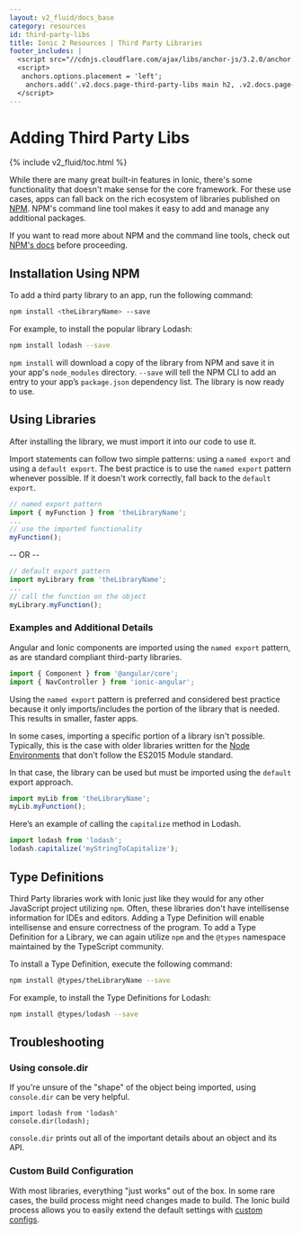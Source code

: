 ```yaml
---
layout: v2_fluid/docs_base
category: resources
id: third-party-libs
title: Ionic 2 Resources | Third Party Libraries
footer_includes: |
  <script src="//cdnjs.cloudflare.com/ajax/libs/anchor-js/3.2.0/anchor.min.js"></script>
  <script>
   anchors.options.placement = 'left';
    anchors.add('.v2.docs.page-third-party-libs main h2, .v2.docs.page-third-party-libs main h3');
  </script>
---
```


# Adding Third Party Libs

{% include v2_fluid/toc.html %}

While there are many great built-in features in Ionic, there's some functionality that doesn't make sense for the core framework. For these use cases, apps can fall back on the rich ecosystem of libraries published on [NPM](https://www.npmjs.com). NPM's command line tool makes it easy to add and manage any additional packages.

If you want to read more about NPM and the command line tools, check out [NPM's docs](https://docs.npmjs.com/) before proceeding.

## Installation Using NPM

To add a third party library to an app, run the following command:

```bash
npm install <theLibraryName> --save
```

For example, to install the popular library Lodash:

```bash
npm install lodash --save
```

`npm install` will download a copy of the library from NPM and save it in your app's `node_modules` directory.  `--save` will tell the NPM CLI to add an entry to your app’s `package.json` dependency list. The library is now ready to use.

## Using Libraries

After installing the library, we must import it into our code to use it.

Import statements can follow two simple patterns: using a `named export` and using a `default export`. The best practice is to use the `named export` pattern whenever possible. If it doesn't work correctly, fall back to the `default export`.

```typescript
// named export pattern
import { myFunction } from 'theLibraryName';
...
// use the imported functionality
myFunction();
```

-- OR --

```typescript
// default export pattern
import myLibrary from 'theLibraryName';
...
// call the function on the object
myLibrary.myFunction();
```


### Examples and Additional Details

Angular and Ionic components are imported using the `named export` pattern, as are standard compliant third-party libraries.

```typescript
import { Component } from '@angular/core';
import { NavController } from 'ionic-angular';
```

Using the `named export` pattern is preferred and considered best practice because it only imports/includes the portion of the library that is needed. This results in smaller, faster apps.

In some cases, importing a specific portion of a library isn't possible. Typically, this is the case with older libraries written for the [Node Environments](https://nodejs.org/en/) that don't follow the ES2015 Module standard.

In that case, the library can be used but must be imported using the `default` export approach.

```typescript
import myLib from 'theLibraryName';
myLib.myFunction();
```

Here’s an example of calling the `capitalize` method in Lodash.

```typescript
import lodash from 'lodash';
lodash.capitalize('myStringToCapitalize');
```

## Type Definitions

Third Party libraries work with Ionic just like they would for any other JavaScript project utilizing `npm`. Often, these libraries don't have intellisense information for IDEs and editors. Adding a Type Definition will enable intellisense and ensure correctness of the program. To add a Type Definition for a Library, we can again utilize `npm` and the `@types` namespace maintained by the TypeScript community.

To install a Type Definition, execute the following command:

```bash
npm install @types/theLibraryName --save
```

For example, to install the Type Definitions for Lodash:

```bash
npm install @types/lodash --save
```

## Troubleshooting

### Using console.dir
If you're unsure of the "shape" of the object being imported, using `console.dir` can be very helpful.

```
import lodash from 'lodash'
console.dir(lodash);
```

`console.dir` prints out all of the important details about an object and its API.

### Custom Build Configuration
With most libraries, everything "just works" out of the box. In some rare cases, the build process might need changes made to build. The Ionic build process allows you to easily extend the default settings with [custom configs](https://github.com/driftyco/ionic-app-scripts#custom-config-files).
